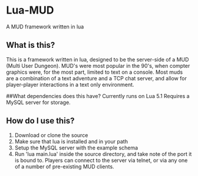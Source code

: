 # Lua-MUD
A MUD framework written in lua

## What is this?
This is a framework written in lua, designed to be the server-side of a MUD (Multi User Dungeon). MUD's were most popular in the 90's, when compter graphics were, for the most part, limited to text on a console. Most muds are a combination of a text adventure and a TCP chat server, and allow for player-player interactions in a text only environment.

##What dependencies does this have?
Currently runs on Lua 5.1
Requires a MySQL server for storage.

## How do I use this?
1. Download or clone the source
2. Make sure that lua is installed and in your path
3. Setup the MySQL server with the example schema
4. Run 'lua main.lua' inside the source directory, and take note of the port it is bound to. Players can connect to the server via telnet, or via any one of a number of pre-existing MUD clients.
